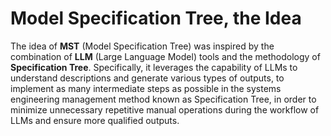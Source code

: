 # Model Specification Tree, the Idea

The idea of **MST** (Model Specification Tree) was inspired by the combination of **LLM** (Large Language Model) tools and the methodology of **Specification Tree**. Specifically, it leverages the capability of LLMs to understand descriptions and generate various types of outputs, to implement as many intermediate steps as possible in the systems engineering management method known as Specification Tree, in order to minimize unnecessary repetitive manual operations during the workflow of LLMs and ensure more qualified outputs.
